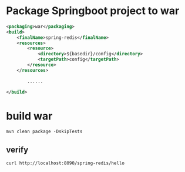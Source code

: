 # Package Springboot project to war

```xml
<packaging>war</packaging>
<build>
    <finalName>spring-redis</finalName>
    <resources>
        <resource>
            <directory>${basedir}/config</directory>
            <targetPath>config</targetPath>
        </resource>
    </resources>
		
		......
		
</build>
```

# build war

```mvn clean package -DskipTests```

## verify

```
curl http://localhost:8090/spring-redis/hello
```
